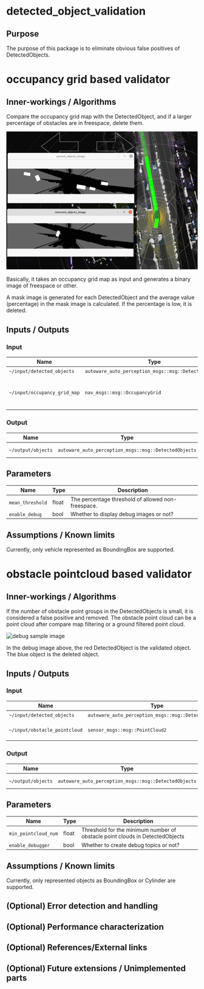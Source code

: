 # detected_object_validation

## Purpose

The purpose of this package is to eliminate obvious false positives of DetectedObjects.

# occupancy grid based validator
## Inner-workings / Algorithms

Compare the occupancy grid map with the DetectedObject, and if a larger percentage of obstacles are in freespace, delete them.

![debug sample image](image/occupancy_grid_based_validator/debug_image.png)

Basically, it takes an occupancy grid map as input and generates a binary image of freespace or other.

A mask image is generated for each DetectedObject and the average value (percentage) in the mask image is calculated.
If the percentage is low, it is deleted.

## Inputs / Outputs

### Input

| Name                         | Type                                                  | Description                                                 |
| ---------------------------- | ----------------------------------------------------- | ----------------------------------------------------------- |
| `~/input/detected_objects`   | `autoware_auto_perception_msgs::msg::DetectedObjects` | DetectedObjects                                             |
| `~/input/occupancy_grid_map` | `nav_msgs::msg::OccupancyGrid`                        | OccupancyGrid with no time series calculation is preferred. |

### Output

| Name               | Type                                                  | Description               |
| ------------------ | ----------------------------------------------------- | ------------------------- |
| `~/output/objects` | `autoware_auto_perception_msgs::msg::DetectedObjects` | validated DetectedObjects |

## Parameters

| Name             | Type  | Description                                        |
| ---------------- | ----- | -------------------------------------------------- |
| `mean_threshold` | float | The percentage threshold of allowed non-freespace. |
| `enable_debug`   | bool  | Whether to display debug images or not?            |

## Assumptions / Known limits

Currently, only vehicle represented as BoundingBox are supported.

# obstacle pointcloud based validator

## Inner-workings / Algorithms

If the number of obstacle point groups in the DetectedObjects is small, it is considered a false positive and removed.
The obstacle point cloud can be a point cloud after compare map filtering or a ground filtered point cloud.


![debug sample image](image/obstacle_pointcloud_based_validator/debug_image.gif)

In the debug image above, the red DetectedObject is the validated object. The blue object is the deleted object.

## Inputs / Outputs

### Input

| Name                         | Type                                                  | Description                                                 |
| ---------------------------- | ----------------------------------------------------- | ----------------------------------------------------------- |
| `~/input/detected_objects`   | `autoware_auto_perception_msgs::msg::DetectedObjects` | DetectedObjects                                             |
| `~/input/obstacle_pointcloud` | `sensor_msgs::msg::PointCloud2`                        | Obstacle point cloud of dynamic objects |

### Output

| Name               | Type                                                  | Description               |
| ------------------ | ----------------------------------------------------- | ------------------------- |
| `~/output/objects` | `autoware_auto_perception_msgs::msg::DetectedObjects` | validated DetectedObjects |

## Parameters

| Name             | Type  | Description                                        |
| ---------------- | ----- | -------------------------------------------------- |
| `min_pointcloud_num` | float | Threshold for the minimum number of obstacle point clouds in DetectedObjects |
| `enable_debugger`   | bool  | Whether to create debug topics or not?            |

## Assumptions / Known limits

Currently, only represented objects as BoundingBox or Cylinder are supported.

## (Optional) Error detection and handling

## (Optional) Performance characterization

## (Optional) References/External links

## (Optional) Future extensions / Unimplemented parts
